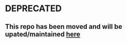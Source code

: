 # DEPRECATED

## This repo has been moved and will be upated/maintained [here](https://gitlab.com/Appirio/sfdx-node)
